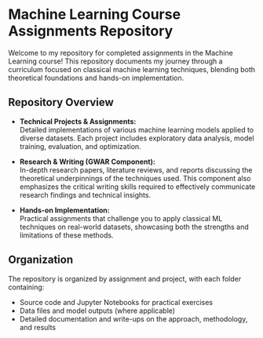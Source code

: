 # Machine Learning Course Assignments Repository

Welcome to my repository for completed assignments in the Machine Learning course! This repository documents my journey through a curriculum focused on classical machine learning techniques, blending both theoretical foundations and hands-on implementation.

## Repository Overview

- **Technical Projects & Assignments:**  
  Detailed implementations of various machine learning models applied to diverse datasets. Each project includes exploratory data analysis, model training, evaluation, and optimization.
  
- **Research & Writing (GWAR Component):**  
  In-depth research papers, literature reviews, and reports discussing the theoretical underpinnings of the techniques used. This component also emphasizes the critical writing skills required to effectively communicate research findings and technical insights.

- **Hands-on Implementation:**  
  Practical assignments that challenge you to apply classical ML techniques on real-world datasets, showcasing both the strengths and limitations of these methods.

## Organization

The repository is organized by assignment and project, with each folder containing:
- Source code and Jupyter Notebooks for practical exercises
- Data files and model outputs (where applicable)
- Detailed documentation and write-ups on the approach, methodology, and results
